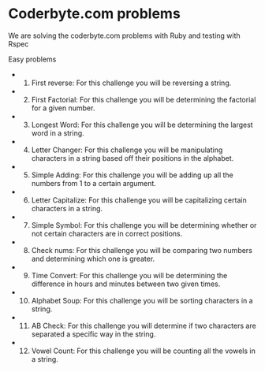 Coderbyte.com problems
==============================================================

We are solving the coderbyte.com problems with Ruby and testing with Rspec


Easy problems
* 1) First reverse: For this challenge you will be reversing a string.
* 2) First Factorial: For this challenge you will be determining the factorial for a given number.
* 3) Longest Word: For this challenge you will be determining the largest word in a string.
* 4) Letter Changer: For this challenge you will be manipulating characters in a string based off their positions in the alphabet.
* 5) Simple Adding: For this challenge you will be adding up all the numbers from 1 to a certain argument.
* 6) Letter Capitalize: For this challenge you will be capitalizing certain characters in a string.
* 7) Simple Symbol: For this challenge you will be determining whether or not certain characters are in correct positions.
* 8) Check nums: For this challenge you will be comparing two numbers and determining which one is greater.
* 9) Time Convert: For this challenge you will be determining the difference in hours and minutes between two given times.
* 10) Alphabet Soup: For this challenge you will be sorting characters in a string.
* 11) AB Check: For this challenge you will determine if two characters are separated a specific way in the string.
* 12) Vowel Count: For this challenge you will be counting all the vowels in a string.